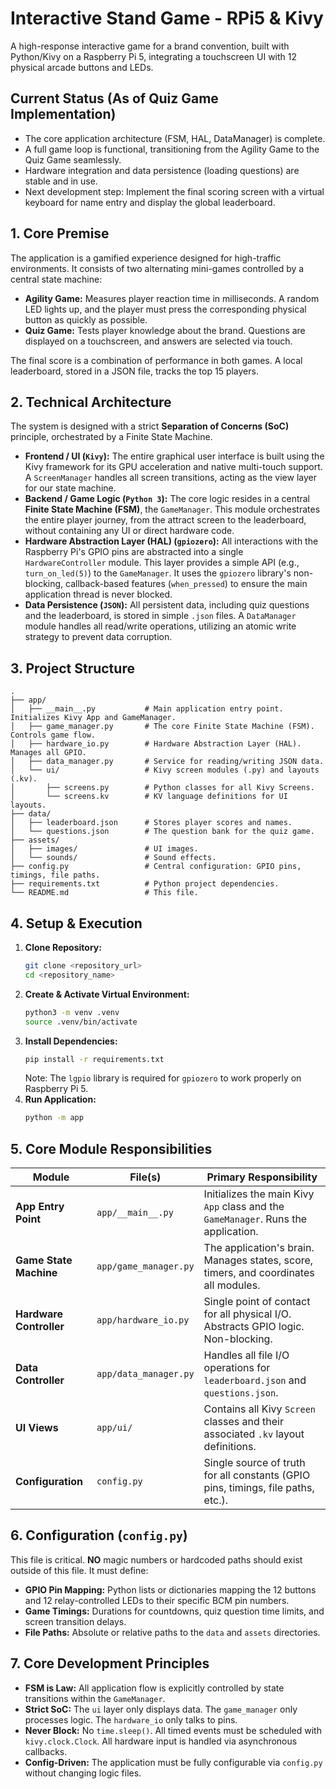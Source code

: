# Interactive Stand Game - RPi5 & Kivy

A high-response interactive game for a brand convention, built with Python/Kivy on a Raspberry Pi 5, integrating a touchscreen UI with 12 physical arcade buttons and LEDs.

## Current Status (As of Quiz Game Implementation)
*   The core application architecture (FSM, HAL, DataManager) is complete.
*   A full game loop is functional, transitioning from the Agility Game to the Quiz Game seamlessly.
*   Hardware integration and data persistence (loading questions) are stable and in use.
*   Next development step: Implement the final scoring screen with a virtual keyboard for name entry and display the global leaderboard.

## 1. Core Premise

The application is a gamified experience designed for high-traffic environments. It consists of two alternating mini-games controlled by a central state machine:
*   **Agility Game:** Measures player reaction time in milliseconds. A random LED lights up, and the player must press the corresponding physical button as quickly as possible.
*   **Quiz Game:** Tests player knowledge about the brand. Questions are displayed on a touchscreen, and answers are selected via touch.

The final score is a combination of performance in both games. A local leaderboard, stored in a JSON file, tracks the top 15 players.

## 2. Technical Architecture

The system is designed with a strict **Separation of Concerns (SoC)** principle, orchestrated by a Finite State Machine.

*   **Frontend / UI (`Kivy`):** The entire graphical user interface is built using the Kivy framework for its GPU acceleration and native multi-touch support. A `ScreenManager` handles all screen transitions, acting as the view layer for our state machine.
*   **Backend / Game Logic (`Python 3`):** The core logic resides in a central **Finite State Machine (FSM)**, the `GameManager`. This module orchestrates the entire player journey, from the attract screen to the leaderboard, without containing any UI or direct hardware code.
*   **Hardware Abstraction Layer (HAL) (`gpiozero`):** All interactions with the Raspberry Pi's GPIO pins are abstracted into a single `HardwareController` module. This layer provides a simple API (e.g., `turn_on_led(5)`) to the `GameManager`. It uses the `gpiozero` library's non-blocking, callback-based features (`when_pressed`) to ensure the main application thread is never blocked.
*   **Data Persistence (`JSON`):** All persistent data, including quiz questions and the leaderboard, is stored in simple `.json` files. A `DataManager` module handles all read/write operations, utilizing an atomic write strategy to prevent data corruption.

## 3. Project Structure

```
.
├── app/
│   ├── __main__.py           # Main application entry point. Initializes Kivy App and GameManager.
│   ├── game_manager.py       # The core Finite State Machine (FSM). Controls game flow.
│   ├── hardware_io.py        # Hardware Abstraction Layer (HAL). Manages all GPIO.
│   ├── data_manager.py       # Service for reading/writing JSON data.
│   └── ui/                   # Kivy screen modules (.py) and layouts (.kv).
│       ├── screens.py        # Python classes for all Kivy Screens.
│       └── screens.kv        # KV language definitions for UI layouts.
├── data/
│   ├── leaderboard.json      # Stores player scores and names.
│   └── questions.json        # The question bank for the quiz game.
├── assets/
│   ├── images/               # UI images.
│   └── sounds/               # Sound effects.
├── config.py                 # Central configuration: GPIO pins, timings, file paths.
├── requirements.txt          # Python project dependencies.
└── README.md                 # This file.
```

## 4. Setup & Execution

1.  **Clone Repository:**
    ```bash
    git clone <repository_url>
    cd <repository_name>
    ```
2.  **Create & Activate Virtual Environment:**
    ```bash
    python3 -m venv .venv
    source .venv/bin/activate
    ```
3.  **Install Dependencies:**
    ```bash
    pip install -r requirements.txt
    ```
    Note: The `lgpio` library is required for `gpiozero` to work properly on Raspberry Pi 5.
4.  **Run Application:**
    ```bash
    python -m app
    ```

## 5. Core Module Responsibilities

| Module                  | File(s)                   | Primary Responsibility                                                                |
| ----------------------- | ------------------------- | ------------------------------------------------------------------------------------- |
| **App Entry Point**     | `app/__main__.py`         | Initializes the main Kivy `App` class and the `GameManager`. Runs the application.    |
| **Game State Machine**  | `app/game_manager.py`     | The application's brain. Manages states, score, timers, and coordinates all modules.    |
| **Hardware Controller** | `app/hardware_io.py`      | Single point of contact for all physical I/O. Abstracts GPIO logic. Non-blocking.     |
| **Data Controller**     | `app/data_manager.py`     | Handles all file I/O operations for `leaderboard.json` and `questions.json`.          |
| **UI Views**            | `app/ui/`                 | Contains all Kivy `Screen` classes and their associated `.kv` layout definitions.     |
| **Configuration**       | `config.py`               | Single source of truth for all constants (GPIO pins, timings, file paths, etc.).      |

## 6. Configuration (`config.py`)

This file is critical. **NO** magic numbers or hardcoded paths should exist outside of this file. It must define:
*   **GPIO Pin Mapping:** Python lists or dictionaries mapping the 12 buttons and 12 relay-controlled LEDs to their specific BCM pin numbers.
*   **Game Timings:** Durations for countdowns, quiz question time limits, and screen transition delays.
*   **File Paths:** Absolute or relative paths to the `data` and `assets` directories.

## 7. Core Development Principles

*   **FSM is Law:** All application flow is explicitly controlled by state transitions within the `GameManager`.
*   **Strict SoC:** The `ui` layer only displays data. The `game_manager` only processes logic. The `hardware_io` only talks to pins.
*   **Never Block:** No `time.sleep()`. All timed events must be scheduled with `kivy.clock.Clock`. All hardware input is handled via asynchronous callbacks.
*   **Config-Driven:** The application must be fully configurable via `config.py` without changing logic files.